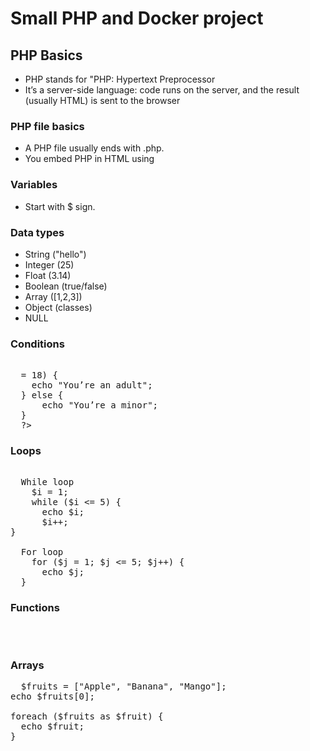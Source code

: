 # Small PHP and Docker project
## PHP Basics
- PHP stands for "PHP: Hypertext Preprocessor
- It’s a server-side language: code runs on the server, and the result (usually HTML) is sent to the browser

### PHP file basics
- A PHP file usually ends with .php.
- You embed PHP in HTML using <?php ... ?>

### Variables
- Start with $ sign.

### Data types
- String ("hello")
- Integer (25)
- Float (3.14)
- Boolean (true/false)
- Array ([1,2,3])
- Object (classes)
- NULL

### Conditions
<pre>  
  <?php
  $age = 18;
  if ($age >= 18) {
    echo "You’re an adult";
  } else {
      echo "You’re a minor";
  }
  ?>
</pre>

### Loops

<pre> 
  While loop
    $i = 1;
    while ($i <= 5) {
      echo $i;
      $i++;
}

  For loop
    for ($j = 1; $j <= 5; $j++) {
      echo $j;
  }
</pre>

### Functions

<pre>
  <?php
  function greet($name) {
    return "Hello, $name!";
  }
    echo greet("Ntanga");
  ?>
  
</pre>

### Arrays

<pre>
  $fruits = ["Apple", "Banana", "Mango"];
echo $fruits[0];

foreach ($fruits as $fruit) {
  echo $fruit;
}

</pre>
  
